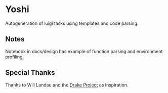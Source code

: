 # Yoshi
Autogeneration of luigi tasks using templates and code parsing.

## Notes
Notebook in docs/design has example of function parsing and environment profiling

## Special Thanks
Thanks to Will Landau and the [Drake Project](https://github.com/wlandau-lilly/drake) as inspiration.
